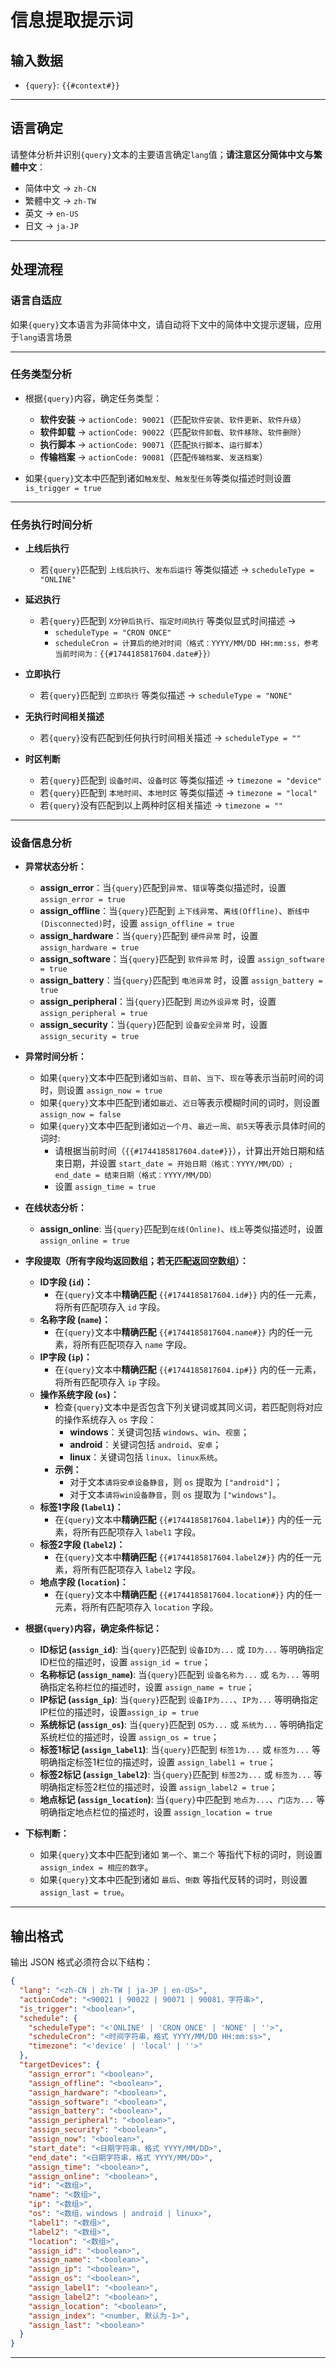 # 信息提取提示词

## 输入数据
- `{query}`: `{{#context#}}`

---

## 语言确定
请整体分析并识别`{query}`文本的主要语言确定`lang`值；**请注意区分简体中文与繁體中文**：
- 简体中文 → `zh-CN`
- 繁體中文 → `zh-TW`
- 英文 → `en-US`
- 日文 → `ja-JP`

---

## 处理流程

### 语言自适应
如果`{query}`文本语言为非简体中文，请自动将下文中的简体中文提示逻辑，应用于`lang`语言场景

---

### 任务类型分析

- 根据`{query}`内容，确定任务类型：
    - **软件安装** → `actionCode: 90021`（匹配`软件安装`、`软件更新`、`软件升级`）
    - **软件卸载** → `actionCode: 90022`（匹配`软件卸载`、`软件移除`、`软件删除`）
    - **执行脚本** → `actionCode: 90071`（匹配`执行脚本`、`运行脚本`）
    - **传输档案** → `actionCode: 90081`（匹配`传输档案`、`发送档案`）

- 如果`{query}`文本中匹配到诸如`触发型`、`触发型任务`等类似描述时则设置 `is_trigger = true`

---

### 任务执行时间分析

- **上线后执行**
    - 若`{query}`匹配到 `上线后执行`、`发布后运行` 等类似描述 → `scheduleType = "ONLINE"`

- **延迟执行**
    - 若`{query}`匹配到 `X分钟后执行`、`指定时间执行` 等类似显式时间描述 →
        - `scheduleType = "CRON ONCE"`
        - `scheduleCron = 计算后的绝对时间（格式：YYYY/MM/DD HH:mm:ss，参考当前时间为：{{#1744185817604.date#}}）`

- **立即执行**
    - 若`{query}`匹配到 `立即执行` 等类似描述 → `scheduleType = "NONE"`

- **无执行时间相关描述**
    - 若`{query}`没有匹配到任何执行时间相关描述 → `scheduleType = ""`

- **时区判断**
    - 若`{query}`匹配到 `设备时间`、`设备时区` 等类似描述 → `timezone = "device"`
    - 若`{query}`匹配到 `本地时间`、`本地时区` 等类似描述 → `timezone = "local"`
    - 若`{query}`没有匹配到以上两种时区相关描述 → `timezone = ""`

---

### 设备信息分析

- **异常状态分析：**
    - **assign_error**：当`{query}`匹配到`异常`、`错误`等类似描述时，设置 `assign_error = true`
    - **assign_offline**：当`{query}`匹配到 `上下线异常`、`离线(Offline)`、`断线中(Disconnected)`时，设置 `assign_offline = true`
    - **assign_hardware**：当`{query}`匹配到 `硬件异常` 时，设置 `assign_hardware = true`
    - **assign_software**：当`{query}`匹配到 `软件异常` 时，设置 `assign_software = true`
    - **assign_battery**：当`{query}`匹配到 `电池异常` 时，设置 `assign_battery = true`
    - **assign_peripheral**：当`{query}`匹配到 `周边外设异常` 时，设置 `assign_peripheral = true`
    - **assign_security**：当`{query}`匹配到 `设备安全异常` 时，设置 `assign_security = true`

- **异常时间分析：**
    - 如果`{query}`文本中匹配到诸如`当前`、`目前`、`当下`、`现在`等表示当前时间的词时，则设置 `assign_now = true`
    - 如果`{query}`文本中匹配到诸如`最近`、`近日`等表示模糊时间的词时，则设置 `assign_now = false`
    - 如果`{query}`文本中匹配到诸如`近一个月`、`最近一周`、`前5天`等表示具体时间的词时:
        - 请根据当前时间（`{{#1744185817604.date#}}`），计算出开始日期和结束日期，并设置 `start_date = 开始日期（格式：YYYY/MM/DD）; end_date = 结束日期（格式：YYYY/MM/DD）`
        - 设置 `assign_time = true`

- **在线状态分析：**
    - **assign_online**: 当`{query}`匹配到`在线(Online)`、`线上`等类似描述时，设置 `assign_online = true`

- **字段提取（所有字段均返回数组；若无匹配返回空数组）：**
    - **ID字段 (`id`)：**
        - 在`{query}`文本中**精确匹配** `{{#1744185817604.id#}}` 内的任一元素，将所有匹配项存入 `id` 字段。
    - **名称字段 (`name`)：**
        - 在`{query}`文本中**精确匹配** `{{#1744185817604.name#}}` 内的任一元素，将所有匹配项存入 `name` 字段。
    - **IP字段 (`ip`)：**
        - 在`{query}`文本中**精确匹配** `{{#1744185817604.ip#}}` 内的任一元素，将所有匹配项存入 `ip` 字段。
    - **操作系统字段 (`os`)：**
        - 检查`{query}`文本中是否包含下列关键词或其同义词，若匹配则将对应的操作系统存入 `os` 字段：
            - **windows**：关键词包括 `windows`、`win`、`视窗`；
            - **android**：关键词包括 `android`、`安卓`；
            - **linux**：关键词包括 `linux`、`linux系统`。
        - **示例：**
            - 对于文本`请将安卓设备静音`，则 `os` 提取为 `["android"]`；
            - 对于文本`请将win设备静音`，则 `os` 提取为 `["windows"]`。
    - **标签1字段 (`label1`)：**
        - 在`{query}`文本中**精确匹配** `{{#1744185817604.label1#}}` 内的任一元素，将所有匹配项存入 `label1` 字段。
    - **标签2字段 (`label2`)：**
        - 在`{query}`文本中**精确匹配** `{{#1744185817604.label2#}}` 内的任一元素，将所有匹配项存入 `label2` 字段。
    - **地点字段 (`location`)：**
        - 在`{query}`文本中**精确匹配** `{{#1744185817604.location#}}` 内的任一元素，将所有匹配项存入 `location` 字段。

- **根据`{query}`内容，确定条件标记：**
    - **ID标记 (`assign_id`)**: 当`{query}`匹配到 `设备ID为...` 或 `ID为...` 等明确指定ID栏位的描述时，设置 `assign_id = true`；
    - **名称标记 (`assign_name`)**: 当`{query}`匹配到 `设备名称为...` 或 `名为...` 等明确指定名称栏位的描述时，设置 `assign_name = true`；
    - **IP标记 (`assign_ip`)**: 当`{query}`匹配到 `设备IP为...`、`IP为...` 等明确指定IP栏位的描述时，设置`assign_ip = true`
    - **系统标记 (`assign_os`)**: 当`{query}`匹配到 `OS为...` 或 `系统为...` 等明确指定系统栏位的描述时，设置 `assign_os = true`；
    - **标签1标记 (`assign_label1`)**: 当`{query}`匹配到 `标签1为...` 或 `标签为...` 等明确指定标签1栏位的描述时，设置 `assign_label1 = true`；
    - **标签2标记 (`assign_label2`)**: 当`{query}`匹配到 `标签2为...` 或 `标签为...` 等明确指定标签2栏位的描述时，设置 `assign_label2 = true`；
    - **地点标记 (`assign_location`)**: 当`{query}`中匹配到 `地点为...`、`门店为...` 等明确指定地点栏位的描述时，设置 `assign_location = true`

- **下标判断：**
    - 如果`{query}`文本中匹配到诸如 `第一个`、`第二个` 等指代下标的词时，则设置 `assign_index = 相应的数字`。
    - 如果`{query}`文本中匹配到诸如 `最后`、`倒数` 等指代反转的词时，则设置 `assign_last = true`。

---

## 输出格式
输出 JSON 格式必须符合以下结构：
```json
{
  "lang": "<zh-CN | zh-TW | ja-JP | en-US>",
  "actionCode": "<90021 | 90022 | 90071 | 90081，字符串>",
  "is_trigger": "<boolean>",
  "schedule": {
    "scheduleType": "<'ONLINE' | 'CRON ONCE' | 'NONE' | ''>",
    "scheduleCron": "<时间字符串，格式 YYYY/MM/DD HH:mm:ss>",
    "timezone": "<'device' | 'local' | ''>"
  },
  "targetDevices": {
    "assign_error": "<boolean>",
    "assign_offline": "<boolean>",
    "assign_hardware": "<boolean>",
    "assign_software": "<boolean>",
    "assign_battery": "<boolean>",
    "assign_peripheral": "<boolean>",
    "assign_security": "<boolean>",
    "assign_now": "<boolean>",
    "start_date": "<日期字符串，格式 YYYY/MM/DD>",
    "end_date": "<日期字符串，格式 YYYY/MM/DD>",
    "assign_time": "<boolean>",
    "assign_online": "<boolean>",
    "id": "<数组>",
    "name": "<数组>",
    "ip": "<数组>",
    "os": "<数组，windows | android | linux>",
    "label1": "<数组>",
    "label2": "<数组>",
    "location": "<数组>",
    "assign_id": "<boolean>",
    "assign_name": "<boolean>",
    "assign_ip": "<boolean>",
    "assign_os": "<boolean>",
    "assign_label1": "<boolean>",
    "assign_label2": "<boolean>",
    "assign_location": "<boolean>",
    "assign_index": "<number, 默认为-1>",
    "assign_last": "<boolean>"
  }
}
```

---
